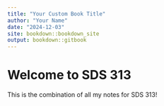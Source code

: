 ```yaml
---
title: "Your Custom Book Title"
author: "Your Name"
date: "2024-12-03"
site: bookdown::bookdown_site
output: bookdown::gitbook
---
```


# Welcome to SDS 313

This is the combination of all my notes for SDS 313!


